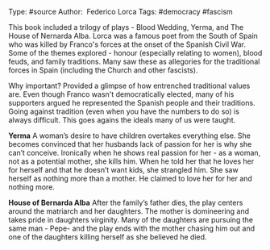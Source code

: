 Type: #source 
Author:  Federico Lorca
Tags: #democracy #fascism


This book included a trilogy of plays - Blood Wedding, Yerma, and The House of Nernarda Alba. Lorca was a famous poet from the South of Spain who was killed by Franco's forces at the onset of the Spanish Civil War. Some of the themes explored - honour (especially relating to women), blood feuds, and family traditions. Many saw these as allegories for the traditional forces in Spain (including the Church and other fascists).

Why important?
Provided a glimpse of how entrenched traditional values are. Even though Franco wasn't democratically elected, many of his supporters argued he represented the Spanish people and their traditions. Going against tradition (even when you have the numbers to do so) is always difficult. This goes agains the ideals many of us were taught.

**Yerma**
A woman’s desire to have children overtakes everything else. She becomes convinced that her husbands lack of passion for her is why she can’t conceive. Ironically when he shows real passion for her - as a woman, not as a potential mother, she kills him. When he told her that he loves her for herself and that he doesn’t want kids, she strangled him. She saw herself as nothing more than a mother. He claimed to love her for her and nothing more.

**House of Bernarda Alba**
After the family’s father dies, the play centers around the matriarch and her daughters. The mother is domineering and takes pride in daughters virginity. Many of the daughters are pursuing the same man - Pepe- and the play ends with the mother chasing him out and one of the daughters killing herself as she believed he died.